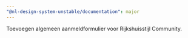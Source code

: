 ```yaml
---
"@nl-design-system-unstable/documentation": major
---
```


Toevoegen algemeen aanmeldformulier voor Rijkshuisstijl Community.
